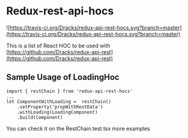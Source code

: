 # Redux-rest-api-hocs
![https://travis-ci.org/Dracks/redux-api-rest-hocs.svg?branch=master](https://travis-ci.org/Dracks/redux-api-rest-hocs.svg?branch=master)

This is a list of React HOC to be used with [https://github.com/Dracks/redux-api-rest](https://github.com/Dracks/redux-api-rest)


## Sample Usage of LoadingHoc

```
import { restChain } from 'redux-api-rest-hocs'
...
let ComponentWithLoading =  restChain()
    .setProperty('propWithRestData')
    .withLoading(LoadingComponent)
    .build(Component)

```

You can check it on the RestChain.test.tsx more examples

